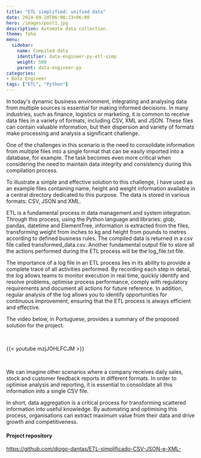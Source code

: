 ```yaml
---
title: "ETL simplified: unified data"
date: 2024-09-20T06:00:23+06:00
hero: /images/post1.jpg
description: Automate data collection.
theme: Toha
menu:
  sidebar:
    name: Compiled data
    identifier: data-engineer-py-etl-simp
    weight: 500
    parent: data-engineer-py
categories: 
- Data Engineer
tags: ["ETL", "Python"]
---
```


In today's dynamic business environment, integrating and analysing data from multiple sources is essential for making informed decisions. In many industries, such as finance, logistics or marketing, it is common to receive data files in a variety of formats, including CSV, XML and JSON. These files can contain valuable information, but their dispersion and variety of formats make processing and analysis a significant challenge.

One of the challenges in this scenario is the need to consolidate information from multiple files into a single format that can be easily imported into a database, for example. The task becomes even more critical when considering the need to maintain data integrity and consistency during this compilation process.

To illustrate a simple and effective solution to this challenge, I have used as an example files containing name, height and weight information available in a central directory dedicated to this purpose. The data is stored in various formats: CSV, JSON and XML.

ETL is a fundamental process in data management and system integration. Through this process, using the Python language and libraries: glob, pandas, datetime and ElementTree, information is extracted from the files, transforming weight from inches to kg and height from pounds to metres according to defined business rules. The compiled data is returned in a csv file called transformed_data.csv. Another fundamental output file to store all the actions performed during the ETL process will be the log_file.txt file.

The importance of a log file in an ETL process lies in its ability to provide a complete trace of all activities performed. By recording each step in detail, the log allows teams to monitor execution in real time, quickly identify and resolve problems, optimise process performance, comply with regulatory requirements and document all actions for future reference. In addition, regular analysis of the log allows you to identify opportunities for continuous improvement, ensuring that the ETL process is always efficient and effective.

The video below, in Portuguese, provides a summary of the proposed solution for the project.

<br>

{{< youtube mzjJOHLFCJM >}}

<br>


We can imagine other scenarios where a company receives daily sales, stock and customer feedback reports in different formats. In order to optimise analysis and reporting, it is essential to consolidate all this information into a single CSV file.

In short, data aggregation is a critical process for transforming scattered information into useful knowledge. By automating and optimising this process, organisations can extract maximum value from their data and drive growth and competitiveness.

#### Project repository

https://github.com/diogo-dantas/ETL-simplificado-CSV-JSON-e-XML-